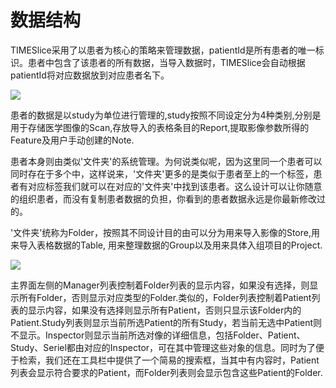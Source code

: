 # 数据结构

TIMESlice采用了以患者为核心的策略来管理数据，patientId是所有患者的唯一标识。患者中包含了该患者的所有数据，当导入数据时，TIMESlice会自动根据patientId将对应数据放到对应患者名下。

![](/images/dataManage/dataStructure.png)

患者的数据是以study为单位进行管理的,study按照不同设定分为4种类别,分别是用于存储医学图像的Scan<v-icon size='small' icon="mdi-image-multiple" color='yellow'/>,存放导入的表格条目的Report<v-icon size='small' icon="mdi-file-chart" color='yellow'/>,提取影像参数所得的Feature<v-icon size='small' icon="mdi-blur" color='yellow'/>及用户手动创建的Note<v-icon size='small' icon="mdi-text-box" color='yellow'/>.

患者本身则由类似'文件夹'的系统管理。为何说类似呢，因为这里同一个患者可以同时存在于多个中，这样说来，'文件夹'更多的是类似于患者至上的一个标签，患者有对应标签我们就可以在对应的'文件夹'中找到该患者。这么设计可以让你随意的组织患者，而没有复制患者数据的负担，你看到的患者数据永远是你最新修改过的。

'文件夹'统称为Folder，按照其不同设计目的由可以分为用来导入影像的Store<v-icon size='small' icon="mdi-layers" color='yellow'/>,用来导入表格数据的Table<v-icon size='small' icon="mdi-table-large" color='yellow'/>, 用来整理数据的Group<v-icon size='small' icon="mdi-select-group" color='yellow'/>以及用来具体入组项目的Project<v-icon size='small' icon="mdi-ballot" color='yellow'/>.

![](/images/dataManage/homeView.png)

主界面左侧的Manager列表控制着Folder列表的显示内容，如果没有选择，则显示所有Folder，否则显示对应类型的Folder.类似的，Folder列表控制着Patient列表的显示内容，如果没有选择则显示所有Patient，否则只显示该Folder内的Patient.Study列表则显示当前所选Patient的所有Study，若当前无选中Patient则不显示。Inspector则显示当前所选对像的详细信息，包括Folder、Patient、Study、Seriel都由对应的Inspector，可在其中管理这些对象的信息。同时为了便于检索，我们还在工具栏中提供了一个简易的搜索框，当其中有内容时，Patient列表会显示符合要求的Patient，而Folder列表则会显示包含这些Patient的Folder.

<Steps
:images="[
'/images/dataManage/manager.png',
'/images/dataManage/folder.png',
'/images/dataManage/patient.png',
'/images/dataManage/search.png'
]"
:titles="[
'选择Manager筛选对应的Folder',
'选择Folder筛选其中的Patient',
'选择Patient显示其所属的Study',
'检索patientId或patientName'
]"
/>
